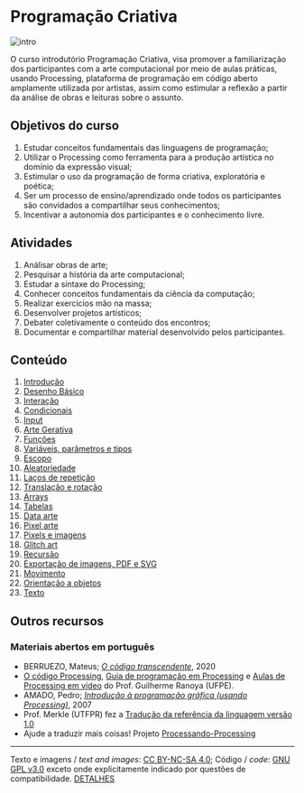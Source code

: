 # Programação Criativa

![intro](/assets/imagens/intro.jpg)

O curso introdutório Programação Criativa, visa promover a familiarização dos participantes com a arte computacional por meio de aulas práticas, usando Processing, plataforma de programação em código aberto amplamente utilizada por artistas, assim como estimular a reflexão a partir da análise de obras e leituras sobre o assunto. 

## Objetivos do curso

1. Estudar conceitos fundamentais das linguagens de programação;
2. Utilizar o Processing como ferramenta para a produção artística no domínio da expressão visual;
3. Estimular o uso da programação de forma criativa, exploratória e poética;
4. Ser um processo de ensino/aprendizado onde todos os participantes são convidados a compartilhar seus conhecimentos;
5. Incentivar a autonomia dos participantes e o conhecimento livre.

## Atividades

1. Análisar obras de arte;
2. Pesquisar a história da arte computacional;
3. Estudar a sintaxe do Processing;
4. Conhecer conceitos fundamentais da ciência da computação;
5. Realizar exercícios mão na massa;
6. Desenvolver projetos artísticos;
7. Debater coletivamente o conteúdo dos encontros;
8. Documentar e compartilhar material desenvolvido pelos participantes.

## Conteúdo

1. [Introdução](/conteudo/introducao.md)
2. [Desenho Básico](/conteudo/desenho-basico.md)
3. [Interação](/conteudo/interacao.md)
4. [Condicionais](/conteudo/condicionais.md)
5. [Input](/conteudo/input.md)
6. [Arte Gerativa](/conteudo/arte-gerativa.md) 
7. [Funções](/conteudo/funcoes.md)
8. [Variáveis, parâmetros e tipos](/conteudo/tipagem.md)
9. [Escopo](/conteudo/escopo.md)
10. [Aleatoriedade](/conteudo/numeros-aleatorios.md)
11. [Laços de repetição](/conteudo/lacos.md)
12. [Translação e rotação](/conteudo/translacao-rotacao.md)
13. [Arrays](/conteudo/arrays.md)
14. [Tabelas](/conteudo/tabelas.md)
15. [Data arte](/conteudo/data-arte.md)
16. [Pixel arte](/conteudo/pixel-arte.md)
17. [Pixels e imagens](/conteudo/pixels-e-imagens.md)
18. [Glitch art](/conteudo/glitch.md)
19. [Recursão](/conteudo/recursao.md)
20. [Exportação de imagens, PDF e SVG](/conteudo/export.md)
21. [Movimento](/conteudo/movimento.md)
22. [Orientação a objetos](https://github.com/arteprog/programacao-criativa/blob/master/conteudo/orientacao-a-objetos.md)
23. [Texto](/conteudo/texto.md)

## Outros recursos

### Materiais abertos em português

- BERRUEZO, Mateus; [*O código transcendente*](https://codigotranscendente.github.io/livro/), 2020
- [O código Processing](https://www.ranoya.com/books/public/processing/), [Guia de programação em Processing](https://www.ranoya.com/aulas/designgenerativo/playgroundDocs/introProcessing.php?theme=dgen&elementos=processing) e [Aulas de Processing em vídeo](https://www.youtube.com/watch?v=iWtdcmcD8qM&list=PLtqMZvORRX52bzxeoZ1QyqJIhR3EuU41R) do Prof. Guilherme Ranoya (UFPE).
- AMADO, Pedro; [*Introdução à programação gráfica (usando Processing)*](https://repositorio-aberto.up.pt/handle/10216/1848), 2007 
- Prof. Merkle (UTFPR) fez a [Tradução da referência da linguagem versão 1.0](http://www.dainf.ct.utfpr.edu.br/~merkle/processing/reference/ptBR/index.html)
- Ajude a traduzir mais coisas! Projeto [Processando-Processing](https://github.com/arteprog/Processando-Processing)

---
Texto e imagens / *text and images*:  [CC BY-NC-SA 4.0](https://creativecommons.org/licenses/by-nc-sa/4.0/); Código / *code*: [GNU GPL v3.0](https://www.gnu.org/licenses/gpl-3.0.en.html) exceto onde explicitamente indicado por questões de compatibilidade. [DETALHES](/LICENSE.md)
